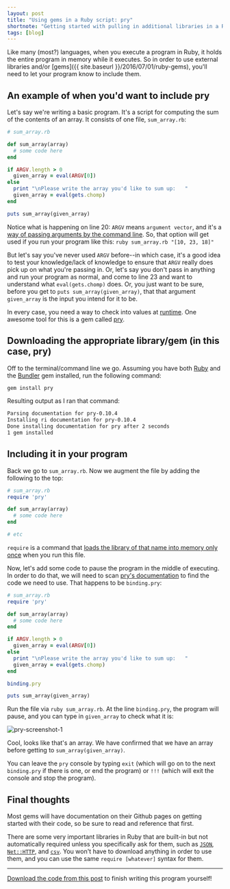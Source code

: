 ```yaml
---
layout: post
title: "Using gems in a Ruby script: pry"
shortnote: "Getting started with pulling in additional libraries in a Ruby project."
tags: [blog]
---
```


Like many (most?) languages, when you execute a program in Ruby, it holds the entire program in memory while it executes. So in order to use external libraries and/or [gems]({{ site.baseurl }}/2016/07/01/ruby-gems), you'll need to let your program know to include them.

## An example of when you'd want to include pry

Let's say we're writing a basic program. It's a script for computing the sum of the contents of an array. It consists of one file, `sum_array.rb`:

```ruby
# sum_array.rb

def sum_array(array)
  # some code here
end

if ARGV.length > 0
  given_array = eval(ARGV[0])
else
  print "\nPlease write the array you'd like to sum up:   "
  given_array = eval(gets.chomp)
end

puts sum_array(given_array)

```

Notice what is happening on line 20: `ARGV` means `argument vector`, and it's a [way of passing arguments by the command line](http://jnoconor.github.io/blog/2013/10/13/a-short-explanation-of-argv/). So, that option will get used if you run your program like this: `ruby sum_array.rb "[10, 23, 18]"`

But let's say you've never used `ARGV` before--in which case, it's a good idea to test your knowledge/lack of knowledge to ensure that `ARGV` really does pick up on what you're passing in. Or, let's say you don't pass in anything and run your program as normal, and come to line 23 and want to understand what `eval(gets.chomp)` does. Or, you just want to be sure, before you get to `puts sum_array(given_array)`, that that argument `given_array` is the input you intend for it to be.

In every case, you need a way to check into values at [runtime](https://en.wikipedia.org/wiki/Run_time_(program_lifecycle_phase)). One awesome tool for this is a gem called [pry](https://github.com/pry/pry).

## Downloading the appropriate library/gem (in this case, pry)

Off to the terminal/command line we go. Assuming you have both [Ruby](https://www.ruby-lang.org/en/downloads/) and the [Bundler](http://bundler.io/) gem installed, run the following command:

```bash
gem install pry
```

Resulting output as I ran that command:

```bash
Parsing documentation for pry-0.10.4
Installing ri documentation for pry-0.10.4
Done installing documentation for pry after 2 seconds
1 gem installed
```

## Including it in your program

Back we go to `sum_array.rb`. Now we augment the file by adding the following to the top:

```ruby
# sum_array.rb
require 'pry'

def sum_array(array)
  # some code here
end

# etc

```

`require` is a command that [loads the library of that name into memory only once](http://rubylearning.com/satishtalim/including_other_files_in_ruby.html) when you run this file.

Now, let's add some code to pause the program in the middle of executing. In order to do that, we will need to scan [pry's documentation](https://github.com/pry/pry) to find the code we need to use. That happens to be `binding.pry`:

```ruby
# sum_array.rb
require 'pry'

def sum_array(array)
  # some code here
end

if ARGV.length > 0
  given_array = eval(ARGV[0])
else
  print "\nPlease write the array you'd like to sum up:   "
  given_array = eval(gets.chomp)
end

binding.pry

puts sum_array(given_array)

```

Run the file via `ruby sum_array.rb`. At the line `binding.pry`, the program will pause, and you can type in `given_array` to check what it is:

![pry-screenshot-1](/img/pry-screenshot-1.png)

Cool, looks like that's an array. We have confirmed that we have an array before getting to `sum_array(given_array)`.

You can leave the `pry` console by typing `exit` (which will go on to the next `binding.pry` if there is one, or end the program) or `!!!` (which will exit the console and stop the program).

## Final thoughts

Most gems will have documentation on their Github pages on getting started with their code, so be sure to read and reference that first.

There are some very important libraries in Ruby that are built-in but not automatically required unless you specifically ask for them, such as [`JSON`](http://ruby-doc.org/stdlib-2.0.0/libdoc/json/rdoc/JSON.html), [`Net::HTTP`](https://ruby-doc.org/stdlib-2.3.3/libdoc/net/http/rdoc/Net/HTTP.html), and [`csv`](https://ruby-doc.org/stdlib-2.0.0/libdoc/csv/rdoc/CSV.html). You won't have to download anything in order to use them, and you can use the same `require [whatever]` syntax for them.  

<hr>

[Download the code from this post](https://gist.github.com/mindplace/b24e631edea1ade2f05259f19e31a079) to finish writing this program yourself!

<script src="https://gist.github.com/mindplace/b24e631edea1ade2f05259f19e31a079.js"></script>
